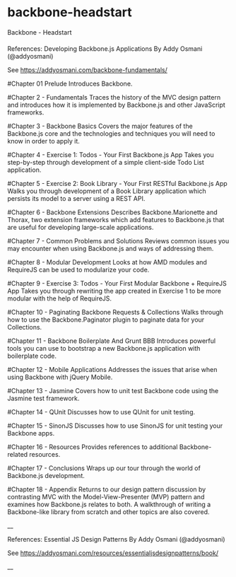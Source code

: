 # backbone-headstart
Backbone - Headstart

References: Developing Backbone.js Applications
By Addy Osmani (@addyosmani)

See https://addyosmani.com/backbone-fundamentals/

#Chapter 01 Prelude
Introduces Backbone.

#Chapter 2 - Fundamentals
Traces the history of the MVC design pattern and introduces how it is implemented by Backbone.js and other JavaScript frameworks.

#Chapter 3 - Backbone Basics
Covers the major features of the Backbone.js core and the technologies and techniques you will need to know in order to apply it.

#Chapter 4 - Exercise 1: Todos - Your First Backbone.js App
Takes you step-by-step through development of a simple client-side Todo List application.

#Chapter 5 - Exercise 2: Book Library - Your First RESTful Backbone.js App
Walks you through development of a Book Library application which persists its model to a server using a REST API.

#Chapter 6 - Backbone Extensions
Describes Backbone.Marionette and Thorax, two extension frameworks which add features to Backbone.js that are useful for developing large-scale applications.

#Chapter 7 - Common Problems and Solutions
Reviews common issues you may encounter when using Backbone.js and ways of addressing them.

#Chapter 8 - Modular Development
Looks at how AMD modules and RequireJS can be used to modularize your code.

#Chapter 9 - Exercise 3: Todos - Your First Modular Backbone + RequireJS App
Takes you through rewriting the app created in Exercise 1 to be more modular with the help of RequireJS.

#Chapter 10 - Paginating Backbone Requests & Collections
Walks through how to use the Backbone.Paginator plugin to paginate data for your Collections.

#Chapter 11 - Backbone Boilerplate And Grunt BBB
Introduces powerful tools you can use to bootstrap a new Backbone.js application with boilerplate code.

#Chapter 12 - Mobile Applications
Addresses the issues that arise when using Backbone with jQuery Mobile.

#Chapter 13 - Jasmine
Covers how to unit test Backbone code using the Jasmine test framework.

#Chapter 14 - QUnit
Discusses how to use QUnit for unit testing.

#Chapter 15 - SinonJS
Discusses how to use SinonJS for unit testing your Backbone apps.

#Chapter 16 - Resources
Provides references to additional Backbone-related resources.

#Chapter 17 - Conclusions
Wraps up our tour through the world of Backbone.js development.

#Chapter 18 - Appendix
Returns to our design pattern discussion by contrasting MVC with the Model-View-Presenter (MVP) pattern and examines how Backbone.js relates to both. A walkthrough of writing a Backbone-like library from scratch and other topics are also covered.

__

References: Essential JS Design Patterns
By Addy Osmani (@addyosmani)

See https://addyosmani.com/resources/essentialjsdesignpatterns/book/

__